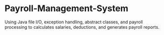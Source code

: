 # Payroll-Management-System
Using Java file I/O, exception handling, abstract classes, and payroll processing to calculates salaries, deductions, and generates payroll reports.
